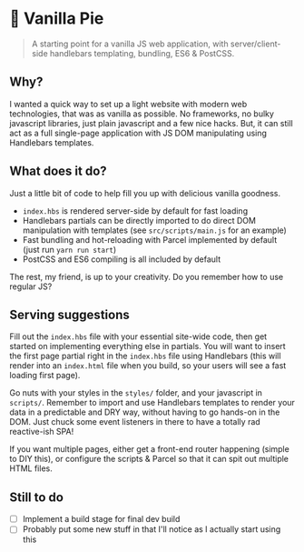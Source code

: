 # 🥧 Vanilla Pie
> A starting point for a vanilla JS web application, with server/client-side handlebars templating, bundling, ES6 & PostCSS.

## Why?

I wanted a quick way to set up a light website with modern web technologies, that was as vanilla as possible. No frameworks, no bulky javascript libraries, just plain javascript and a few nice hacks. But, it can still act as a full single-page application with JS DOM manipulating using Handlebars templates.

## What does it do?

Just a little bit of code to help fill you up with delicious vanilla goodness.

- `index.hbs` is rendered server-side by default for fast loading
- Handlebars partials can be directly imported to do direct DOM manipulation with templates (see `src/scripts/main.js` for an example)
- Fast bundling and hot-reloading with Parcel implemented by default (just run `yarn run start`)
- PostCSS and ES6 compiling is all included by default

The rest, my friend, is up to your creativity. Do you remember how to use regular JS?

## Serving suggestions

Fill out the `index.hbs` file with your essential site-wide code, then get started on implementing everything else in partials. You will want to insert the first page partial right in the `index.hbs` file using Handlebars (this will render into an `index.html` file when you build, so your users will see a fast loading first page).

Go nuts with your styles in the `styles/` folder, and your javascript in `scripts/`. Remember to import and use Handlebars templates to render your data in a predictable and DRY way, without having to go hands-on in the DOM. Just chuck some event listeners in there to have a totally rad reactive-ish SPA!

If you want multiple pages, either get a front-end router happening (simple to DIY this), or configure the scripts & Parcel so that it can spit out multiple HTML files.

## Still to do

- [ ] Implement a build stage for final dev build
- [ ] Probably put some new stuff in that I'll notice as I actually start using this